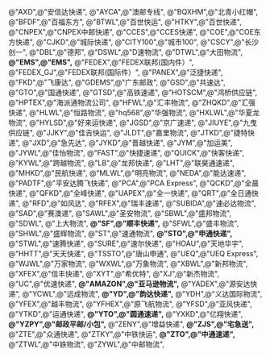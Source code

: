 @"AXD",@"安信达快递",
@"AYCA",@"澳邮专线",
@"BQXHM",@"北青小红帽",
@"BFDF",@"百福东方",
@"BTWL",@"百世快运",
@"HTKY",@"百世快递",
@"CNPEX",@"CNPEX中邮快递",
@"CCES",@"CCES快递",
@"COE",@"COE东方快递",
@"CJKD",@"城际快递",
@"CITY100",@"城市100",
@"CSCY",@"长沙创一",
@"DBL",@"德邦",
@"DSWL",@"D速物流",
@"DTWL",@"大田物流",
**@"EMS",@"EMS",**
@"FEDEX",@"FEDEX联邦(国内件）",
@"FEDEX_GJ",@"FEDEX联邦(国际件）",
 @"PANEX",@"泛捷快递",
 @"FKD",@"飞康达",
 @"GDEMS",@"广东邮政",
 @"GSD",@"共速达",
 @"GTO",@"国通快递",
 @"GTSD",@"高铁速递",
 @"HOTSCM",@"鸿桥供应链",
 @"HPTEX",@"海派通物流公司",
 @"HFWL",@"汇丰物流",
 @"ZHQKD",@"汇强快递",
 @"HLWL",@"恒路物流",
 @"hq568",@"华强物流",
 @"HXLWL",@"华夏龙物流",
 @"HYLSD",@"好来运快递",
 @"JGSD",@"京广速递",
 @"JIUYE",@"九曳供应链",
 @"JJKY",@"佳吉快运",
 @"JLDT",@"嘉里物流",
 @"JTKD",@"捷特快递",
 @"JXD",@"急先达",
 @"JYKD",@"晋越快递",
 @"JYM",@"加运美",
 @"JYWL",@"佳怡物流",
 @"FAST",@"快捷速递",
 @"QUICK",@"快客快递",
 @"KYWL",@"跨越物流",
 @"LB",@"龙邦快递",
 @"LHT",@"联昊通速递",
 @"MHKD",@"民航快递",
 @"MLWL",@"明亮物流",
 @"NEDA",@"能达速递",
 @"PADTF",@"平安达腾飞快递",
 @"PCA",@"PCA Express",
 @"QCKD",@"全晨快递",
 @"QFKD",@"全峰快递",
 @"UAPEX",@"全一快递",
 @"QRT",@"全日通快递",
 @"RFD",@"如风达",
 @"RFEX",@"瑞丰速递",
 @"SUBIDA",@"速必达物流",
 @"SAD",@"赛澳递",
 @"SAWL",@"圣安物流",
 @"SBWL",@"盛邦物流",
 @"SDWL", @"上大物流",
 **@"SF",@"顺丰快递",**
 @"SFWL",@"盛丰物流",
 @"SHWL",@"盛辉物流",
 @"ST",@"速通物流",
 **@"STO",@"申通快递",**
 @"STWL",@"速腾快递",
 @"SURE",@"速尔快递",
 @"HOAU",@"天地华宇",
 @"HHTT",@"天天快递",
 @"TSSTO",@"唐山申通",
 @"UEQ",@"UEQ Express",
 @"WJWL",@"万家物流",
 @"WXWL",@"万象物流",
 @"XBWL",@"新邦物流",
 @"XFEX",@"信丰快递",
 @"XYT",@"希优特",
 @"XJ",@"新杰物流",
 @"UC",@"优速快递",
 **@"AMAZON",@"亚马逊物流",**
 @"YADEX",@"源安达快递",
 @"YCWL",@"远成物流",
 **@"YD",@"韵达快递",**
 @"YDH",@"义达国际物流",
 @"YFEX",@"越丰物流",
 @"YFHEX",@"原飞航物流",
 @"YFSD",@"亚风快递",
 @"YTKD",@"运通快递",
 **@"YTO",@"圆通速递",**
 @"YXKD",@"亿翔快递",
 **@"YZPY",@"邮政平邮/小包",**
 @"ZENY",@"增益快递",
 **@"ZJS",@"宅急送",**
 @"ZTE",@"众通快递",
 @"ZTKY",@"中铁快运",
 **@"ZTO",@"中通速递",**
 @"ZTWL",@"中铁物流",
 @"ZYWL",@"中邮物流", 



